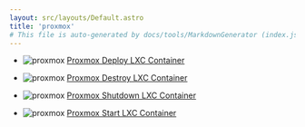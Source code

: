 ```yaml
---
layout: src/layouts/Default.astro
title: 'proxmox'
# This file is auto-generated by docs/tools/MarkdownGenerator (index.js)
---
```


<ul>

<li>

![proxmox](https://i.octopus.com/library/step-templates/proxmox.png) [Proxmox Deploy LXC Container](/proxmox/proxmox-deploy-lxc-container/)

</li>
        
<li>

![proxmox](https://i.octopus.com/library/step-templates/proxmox.png) [Proxmox Destroy LXC Container](/proxmox/proxmox-destroy-lxc-container/)

</li>
        
<li>

![proxmox](https://i.octopus.com/library/step-templates/proxmox.png) [Proxmox Shutdown LXC Container](/proxmox/proxmox-shutdown-lxc-container/)

</li>
        
<li>

![proxmox](https://i.octopus.com/library/step-templates/proxmox.png) [Proxmox Start LXC Container](/proxmox/proxmox-start-lxc-container/)

</li>
        
</ul>
